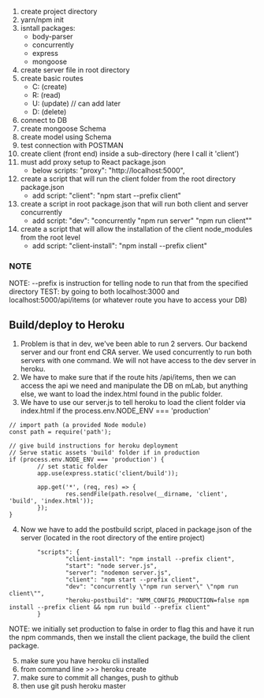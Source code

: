 1. create project directory
2. yarn/npm init
3. isntall packages:
      - body-parser
      - concurrently
      - express
      - mongoose
4. create server file in root directory
5. create basic routes
      - C: (create)
      - R: (read)
      - U: (update) // can add later
      - D: (delete)
6. connect to DB
7. create mongoose Schema
8. create model using Schema
9. test connection with POSTMAN
10. create client (front end) inside a sub-directory (here I call it 'client')
11. must add proxy setup to React package.json
       - below scripts: "proxy": "http://localhost:5000",
12. create a script that will run the client folder from the root directory package.json
       - add script: "client": "npm start --prefix client"
13. create a script in root package.json that will run both client and server concurrently
       - add script: "dev": "concurrently \"npm run server\" \"npm run client\""
14. create a script that will allow the installation of the client node_modules from the root level
       - add script: "client-install": "npm install --prefix client"

### NOTE

NOTE: --prefix is instruction for telling node to run that from the specified directory
TEST: by going to both localhost:3000 and localhost:5000/api/items (or whatever route you have to access your DB)

## Build/deploy to Heroku

1. Problem is that in dev, we've been able to run 2 servers. Our backend server and our front end CRA server. We used concurrently to run both servers with one command. We will not have access to the dev server in heroku.
2. We have to make sure that if the route hits /api/items, then we can access the api we need and manipulate the DB on mLab, but anything else, we want to load the index.html found in the public folder.
3. We have to use our server.js to tell heroku to load the client folder via index.html if the process.env.NODE_ENV === 'production'

```
// import path (a provided Node module)
const path = require('path');

// give build instructions for heroku deployment
// Serve static assets 'build' folder if in production
if (process.env.NODE_ENV === 'production') {
        // set static folder
        app.use(express.static('client/build'));

        app.get('*', (req, res) => {
                res.sendFile(path.resolve(__dirname, 'client', 'build', 'index.html'));
        });
}
```

4. Now we have to add the postbuild script, placed in package.json of the server (located in the root directory of the entire project)

```
        "scripts": {
                "client-install": "npm install --prefix client",
                "start": "node server.js",
                "server": "nodemon server.js",
                "client": "npm start --prefix client",
                "dev": "concurrently \"npm run server\" \"npm run client\"",
                "heroku-postbuild": "NPM_CONFIG_PRODUCTION=false npm install --prefix client && npm run build --prefix client"
        }
```

NOTE: we initially set production to false in order to flag this and have it run the npm commands, then we install the client package, the build the client package.

5. make sure you have heroku cli installed
6. from command line >>> heroku create <app-name-here>
7. make sure to commit all changes, push to github
8. then use git push heroku master
